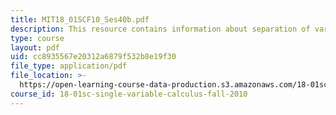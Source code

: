 ```yaml
---
title: MIT18_01SCF10_Ses40b.pdf
description: This resource contains information about separation of variables.
type: course
layout: pdf
uid: cc8935567e20312a6879f532b8e19f30
file_type: application/pdf
file_location: >-
  https://open-learning-course-data-production.s3.amazonaws.com/18-01sc-single-variable-calculus-fall-2010/cc8935567e20312a6879f532b8e19f30_MIT18_01SCF10_Ses40b.pdf
course_id: 18-01sc-single-variable-calculus-fall-2010
---
```

